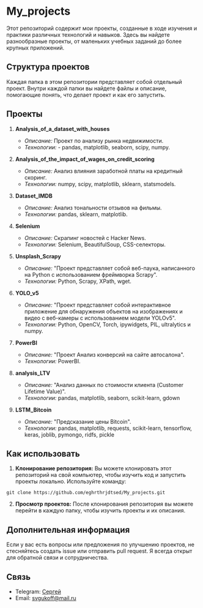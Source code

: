 # My_projects

Этот репозиторий содержит мои проекты, созданные в ходе изучения и практики различных технологий и навыков. Здесь вы найдете разнообразные проекты, от маленьких учебных заданий до более крупных приложений.

## Структура проектов

Каждая папка в этом репозитории представляет собой отдельный проект. Внутри каждой папки вы найдете файлы и описание, помогающие понять, что делает проект и как его запустить.

## Проекты

1. **Analysis_of_a_dataset_with_houses**
   - *Описание:* Проект по анализу рынка недвижимости.
   - *Технологии:* - pandas, matplotlib, seaborn, scipy, numpy.

2. **Analysis_of_the_impact_of_wages_on_credit_scoring**
   - *Описание:* Анализ влияния заработной платы на кредитный скоринг.
   - *Технологии:* numpy, scipy, matplotlib, sklearn, statsmodels.

3. **Dataset_IMDB**
   - *Описание:* Анализ тональности отзывов на фильмы.
   - *Технологии:* pandas, sklearn, matplotlib.

4. **Selenium**
   - *Описание:* Скрапинг новостей с Hacker News.
   - *Технологии:* Selenium, BeautifulSoup, CSS-селекторы. 
   
5. **Unsplash_Scrapy**
   - *Описание:* "Проект представляет собой веб-паука, написанного на Python с использованием фреймворка Scrapy".
   - *Технологии:* Python, Scrapy, XPath, wget.  

6. **YOLO_v5**
   - *Описание:* "Проект представляет собой интерактивное приложение для обнаружения объектов на изображениях и видео с веб-камеры с использованием модели YOLOv5".
   - *Технологии:* Python, OpenCV, Torch, ipywidgets, PIL, ultralytics и numpy. 

7. **PowerBI**
   - *Описание:* "Проект Анализ конверсий на сайте автосалона".
   - *Технологии:* PowerBI.

8. **analysis_LTV**
   - *Описание:* "Анализ данных по стоимости клиента (Customer Lifetime Value)".
   - *Технологии:* pandas, matplotlib, seaborn, scikit-learn, gdown

9. **LSTM_Bitcoin**
   - *Описание:* "Предсказание цены Bitcoin".
   - *Технологии:* pandas, matplotlib, requests, scikit-learn, tensorflow, keras, joblib, pymongo, ridfs, pickle   
## Как использовать

1. **Клонирование репозитория:** Вы можете клонировать этот репозиторий на свой компьютер, чтобы изучить код и запустить проекты локально. Используйте команду:

```
git clone https://github.com/eghrthrjdtsed/My_projects.git
```

2. **Просмотр проектов:** После клонирования репозитория вы можете перейти в каждую папку, чтобы изучить проекты и их описания.

## Дополнительная информация

Если у вас есть вопросы или предложения по улучшению проектов, не стесняйтесь создать issue или отправить pull request. Я всегда открыт для обратной связи и сотрудничества.

## Связь

- Telegram: [Сергей](https://t.me/Gukov_Sergey)
- Email: svgukoff@mail.ru

